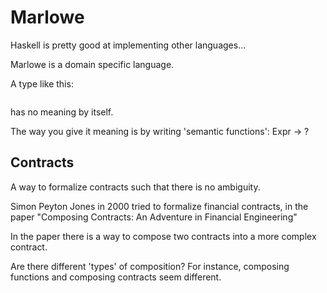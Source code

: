 # Marlowe

Haskell is pretty good at implementing other languages...

Marlowe is a domain specific language.

A type like this:

```haskell

```

has no meaning by itself.

The way you give it meaning is by writing 'semantic functions': Expr -> ?

## Contracts

A way to formalize contracts such that there is no ambiguity.

Simon Peyton Jones in 2000 tried to formalize financial contracts, in the paper "Composing Contracts: An Adventure in Financial Engineering"

In the paper there is a way to compose two contracts into a more complex contract.

Are there different 'types' of composition? For instance, composing functions and composing contracts seem different.